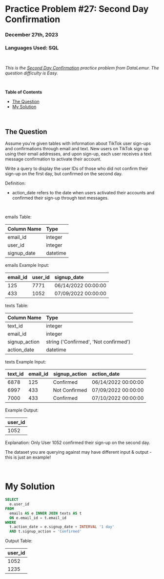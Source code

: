 # **Practice Problem #27: Second Day Confirmation**
### December 27th, 2023
### Languages Used: SQL

<br>

*This is the [Second Day Confirmation](https://datalemur.com/questions/second-day-confirmation) practice problem from DataLemur. The question difficulty is Easy.*

<br>

**Table of Contents**

-   [The Question](#the-question)
-   [My Solution](#my-solution)
  
<br>

## The Question

Assume you're given tables with information about TikTok user sign-ups and confirmations through email and text. New users on TikTok sign up using their email addresses, and upon sign-up, each user receives a text message confirmation to activate their account.

Write a query to display the user IDs of those who did not confirm their sign-up on the first day, but confirmed on the second day.

Definition:

- action_date refers to the date when users activated their accounts and confirmed their sign-up through text messages.

<br>

emails Table:

| Column Name     | Type     |
| --------------- | :------- |
| email_id        | integer  |
| user_id         | integer  |
| signup_date     | datetime |


emails Example Input:

| email_id     | user_id     | signup_date         |
| ------------ | ----------- | :------------------ |
| 125          | 7771        | 06/14/2022 00:00:00 |
| 433          | 1052        | 07/09/2022 00:00:00 |


texts Table:

| Column Name     | Type                                  |
| --------------- | :------------------------------------ |
| text_id         | integer                               |
| email_id        | integer                               |
| signup_action   | string ('Confirmed', 'Not confirmed') |
| action_date     | datetime                              |

texts Example Input:

| text_id     | email_id     | signup_action     | action_date         |
| ----------- | ------------ | ----------------- | :------------------ |
| 6878        | 125          | Confirmed         | 06/14/2022 00:00:00 |
| 6997        | 433          | Not Confirmed     | 07/09/2022 00:00:00 |
| 7000        | 433          | Confirmed         | 07/10/2022 00:00:00 |

Example Output:

| user_id     |
| ----------- |
| 1052        |

Explanation:
Only User 1052 confirmed their sign-up on the second day.

The dataset you are querying against may have different input & output - this is just an example!

<br>

# My Solution

``` SQL
SELECT 
  e.user_id
FROM 
  emails AS e INNER JOIN texts AS t
  ON e.email_id = t.email_id
WHERE
  t.action_date = e.signup_date + INTERVAL '1 day'
  AND t.signup_action = 'Confirmed'
```

Output Table:

| user_id |
| ------- |
| 1052    |
| 1235    |

